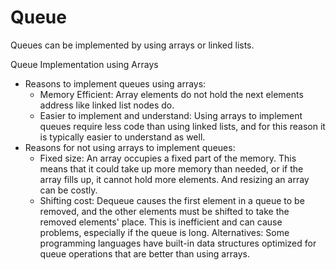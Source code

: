 # Queue
Queues can be implemented by using arrays or linked lists.

Queue Implementation using Arrays
- Reasons to implement queues using arrays:
  - Memory Efficient: Array elements do not hold the next elements address like linked list nodes do.
  - Easier to implement and understand: Using arrays to implement queues require less code than using linked lists, and for this reason it is typically easier to understand as well.
- Reasons for not using arrays to implement queues:
  - Fixed size: An array occupies a fixed part of the memory. This means that it could take up more memory than needed, or if the array fills up, it cannot hold more elements. And resizing an array can be costly.
  - Shifting cost: Dequeue causes the first element in a queue to be removed, and the other elements must be shifted to take the removed elements' place. This is inefficient and can cause problems, especially if the queue is long.
Alternatives: Some programming languages have built-in data structures optimized for queue operations that are better than using arrays.